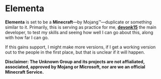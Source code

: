 # Elementa

**Elementa** is set to be a **Minecraft**—by Mojang™—duplicate or something similar to it. Primarily, this is serving as practice for me, **[devonk15](https://github.com/devonk15)** the main developer, to test my skills and seeing how well I can go about this, along with how far I can go.

If this gains support, I might make more versions, if I get a working version out to the people in the first place, but that is unclear if it will happen.

**Disclaimer: The Unknown Group and its projects are not affialiated, associated, approved by Mojang or Microsoft, nor are we an official Minecraft Service.**
